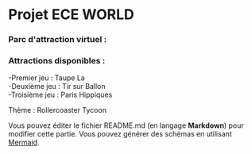 # Projet ECE WORLD
### **Parc d'attraction virtuel :** 
### Attractions disponibles :     
  -Premier jeu : Taupe La      
  -Deuxième jeu : Tir sur Ballon   
  -Troisième jeu : Paris Hippiques    

Thème : Rollercoaster Tycoon

Vous pouvez éditer le fichier README.md (en langage **Markdown**) pour modifier cette partie.
Vous pouvez générer des schémas en utilisant [Mermaid](https://github.com/mermaid-js/mermaid).
